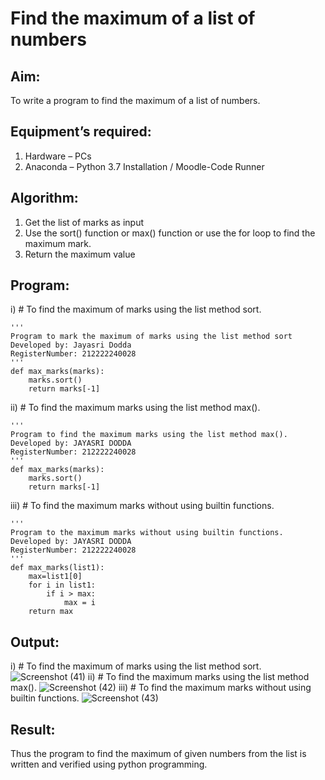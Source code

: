# Find the maximum of a list of numbers
## Aim:
To write a program to find the maximum of a list of numbers.
## Equipment’s required:
1.	Hardware – PCs
2.	Anaconda – Python 3.7 Installation / Moodle-Code Runner
## Algorithm:
1.	Get the list of marks as input
2.	Use the sort() function or max() function or use the for loop to find the maximum mark.
3.	Return the maximum value
## Program:

i)	# To find the maximum of marks using the list method sort.
```
''' 
Program to mark the maximum of marks using the list method sort
Developed by: Jayasri Dodda
RegisterNumber: 212222240028
'''
def max_marks(marks):
    marks.sort()
    return marks[-1]

```

ii)	# To find the maximum marks using the list method max().
```
''' 
Program to find the maximum marks using the list method max().
Developed by: JAYASRI DODDA
RegisterNumber: 212222240028
'''
def max_marks(marks):
    marks.sort()
    return marks[-1]

```

iii) # To find the maximum marks without using builtin functions.
```
''' 
Program to the maximum marks without using builtin functions.
Developed by: JAYASRI DODDA
RegisterNumber: 212222240028
'''
def max_marks(list1):
    max=list1[0]
    for i in list1:
        if i > max:
            max = i
    return max
```

## Output:
i)	# To find the maximum of marks using the list method sort.
![Screenshot (41)](https://github.com/jayasridodda/FindMaximum/assets/123259278/5709e110-2560-4315-88d8-85d88cfa1fa6)
ii)	# To find the maximum marks using the list method max().
![Screenshot (42)](https://github.com/jayasridodda/FindMaximum/assets/123259278/ece85640-6d9f-4852-be2a-e627b5fbf100)
iii) # To find the maximum marks without using builtin functions.
![Screenshot (43)](https://github.com/jayasridodda/FindMaximum/assets/123259278/7f0b9e3b-c62b-4e92-96f6-5a300ddec373)



## Result:
Thus the program to find the maximum of given numbers from the list is written and verified using python programming.
